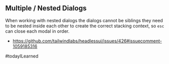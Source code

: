 
## Multiple / Nested Dialogs

When working with nested dialogs the dialogs cannot be siblings they need to be nested inside each other to create the correct stacking context, so `esc` can close each modal in order.

- https://github.com/tailwindlabs/headlessui/issues/426#issuecomment-1059185316

#todayILearned
